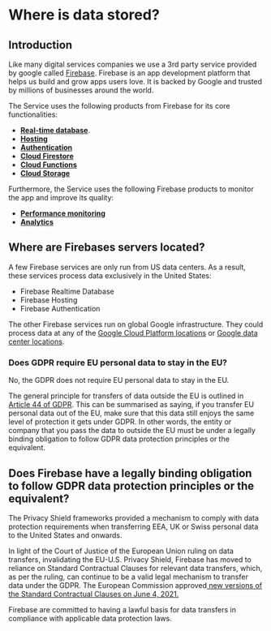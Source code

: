 # Where is data stored?

## Introduction

Like many digital services companies we use a 3rd party service provided by google called [Firebase](https://firebase.google.com/).   Firebase is an app development platform that helps us build and grow apps users love. It is backed by Google and trusted by millions of businesses around the world.

The Service uses the following products from Firebase for its core functionalities:

* [**Real-time database**](https://firebase.google.com/products/realtime-database).
* [**Hosting**](https://firebase.google.com/products/hosting)
* [**Authentication**](https://firebase.google.com/products/auth)
* [**Cloud Firestore**](https://firebase.google.com/products/firestore)
* [**Cloud Functions**](https://firebase.google.com/products/functions)
* [**Cloud Storage**](https://firebase.google.com/products/storage)

Furthermore, the Service uses the following Firebase products to monitor the app and improve its quality:

* [**Performance monitoring**](https://firebase.google.com/products/performance)
* [**Analytics**](https://firebase.google.com/products/analytics)

## Where are Firebases servers located?

A few Firebase services are only run from US data centers. As a result, these services process data exclusively in the United States:

* Firebase Realtime Database
* Firebase Hosting
* Firebase Authentication

The other Firebase services run on global Google infrastructure. They could process data at any of the [Google Cloud Platform locations](https://cloud.google.com/about/locations/) or [Google data center locations](https://www.google.com/about/datacenters/inside/locations/index.html).

### Does GDPR require EU personal data to stay in the EU?

No, the GDPR does not require EU personal data to stay in the EU. &#x20;

The general principle for transfers of data outside the EU is outlined in [Article 44 of GDPR](https://gdpr-info.eu/art-44-gdpr/).  This can be summarised as saying, if you transfer EU personal data out of the EU, make sure that this data still enjoys the same level of protection it gets under GDPR.  In other words, the entity or company that you pass the data to outside the EU must be under a legally binding obligation to follow GDPR data protection principles or the equivalent.

## Does Firebase have a legally binding obligation to follow GDPR data protection principles or the equivalent?

The Privacy Shield frameworks provided a mechanism to comply with data protection requirements when transferring EEA, UK or Swiss personal data to the United States and onwards.&#x20;

In light of the Court of Justice of the European Union ruling on data transfers, invalidating the EU-U.S. Privacy Shield, Firebase has moved to reliance on Standard Contractual Clauses for relevant data transfers, which, as per the ruling, can continue to be a valid legal mechanism to transfer data under the GDPR. The European Commission approved[ new versions of the Standard Contractual Clauses on June 4, 2021.](https://cloud.google.com/terms/eu-model-contract-clause)

Firebase are committed to having a lawful basis for data transfers in compliance with applicable data protection laws.

&#x20; &#x20;
